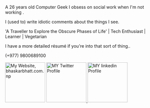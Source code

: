 A 26 years old
Computer Geek
I obsess on social work when I'm not working .

I (used to) write idiotic comments about the things I see.

'A Traveller to Explore the Obscure Phases of Life' | Tech Enthusiast | Learner | Vegetarian

I have a more detailed résumé if you're into that sort of thing..

(+977) 9800689100
<p>
<a title="Website, bhaskarbhatt.com.np" https://bhaskarbhatt.com.np/" rel="nofollow">
	<img alt="My Website, bhaskarbhatt.com.np" src="https://raw.githubusercontent.com/saurabhdaware/saurabhdaware/master/icons/portfoliobutton.png" width="130" style="max-width:100%;">
</a>

<a title="Twitter Profile" href="https://twitter.com/bhaskarbhattanp" rel="nofollow">
	<img alt="MY Twitter Profile" src="https://raw.githubusercontent.com/saurabhdaware/saurabhdaware/master/icons/twitter.png" width="130" style="max-width:100%;">
</a>
<a title="Twitter Profile" href="https://www.linkedin.com/in/bhaskardattbhatt/" rel="nofollow">
	<img alt="MY linkedin Profile" src="https://raw.githubusercontent.com/saurabhdaware/saurabhdaware/master/icons/linkedin.png" width="130" style="max-width:100%;">
</a>
</p>
